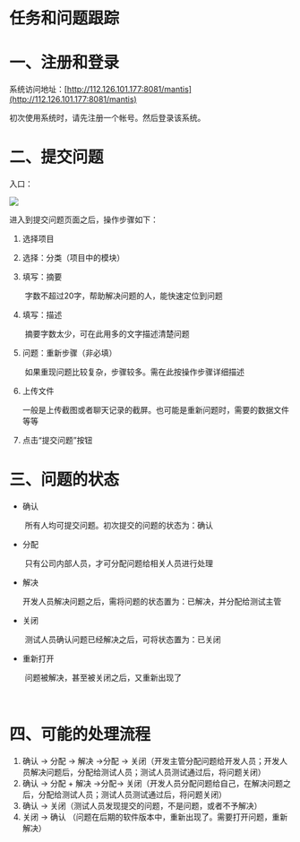 # 任务和问题跟踪

# 一、注册和登录

系统访问地址：[http://112.126.101.177:8081/mantis](http://112.126.101.177:8081/mantis)

初次使用系统时，请先注册一个帐号。然后登录该系统。

# 二、提交问题

入口：

![](http://112.126.101.177:9000/corp/mantis%E6%8F%90%E4%BA%A4%E9%97%AE%E9%A2%98.png)

进入到提交问题页面之后，操作步骤如下：

1.  选择项目

2.  选择：分类（项目中的模块）

3.  填写：摘要

    ​	字数不超过20字，帮助解决问题的人，能快速定位到问题

4.  填写：描述

    ​	摘要字数太少，可在此用多的文字描述清楚问题

5.  问题：重新步骤（非必填）

    ​	如果重现问题比较复杂，步骤较多。需在此按操作步骤详细描述

6.  上传文件

    ​	一般是上传截图或者聊天记录的截屏。也可能是重新问题时，需要的数据文件等等

7.  点击“提交问题”按钮



# 三、问题的状态

-   确认

    ​	所有人均可提交问题。初次提交的问题的状态为：确认

-   分配

    ​	只有公司内部人员，才可分配问题给相关人员进行处理

-   解决

    ​	开发人员解决问题之后，需将问题的状态置为：已解决，并分配给测试主管

-   关闭

    ​	测试人员确认问题已经解决之后，可将状态置为：已关闭

-   重新打开

    ​	问题被解决，甚至被关闭之后，又重新出现了

    ​	

# 四、可能的处理流程

1.  确认 -> 分配 -> 解决 ->分配 ->  关闭（开发主管分配问题给开发人员；开发人员解决问题后，分配给测试人员；测试人员测试通过后，将问题关闭）
2.  确认 -> 分配 + 解决 ->分配-> 关闭（开发人员分配问题给自己，在解决问题之后，分配给测试人员；测试人员测试通过后，将问题关闭）
3.  确认 -> 关闭（测试人员发现提交的问题，不是问题，或者不予解决）
4.  关闭 -> 确认 （问题在后期的软件版本中，重新出现了。需要打开问题，重新解决）